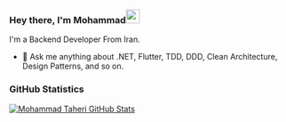 ### Hey there, I'm  Mohammad<img src="https://media.giphy.com/media/hvRJCLFzcasrR4ia7z/giphy.gif" width="25px">

<!--
<div align="center">
<p align="center">Join Me In Socials!</p>
  
<a href="https://www.linkedin.com/in/mohammad-taheri-8996821a7?utm_source=share&utm_campaign=share_via&utm_content=profile&utm_medium=android_app">
    <img src="https://img.shields.io/badge/linkedin-%230077B5.svg?&style=for-the-badge&logo=linkedin&logoColor=white" />
</a>
-->


</div>

I'm a Backend Developer From Iran.
- 💬 Ask me anything about .NET, Flutter, TDD, DDD, Clean Architecture,  Design Patterns, and so on.

<!--
- 🌏 You can find me in social that is mentioned in top Or for fast way just send me a Mail in taherimohammad08@gmail.com
-->


<!--

### Languages & Tools
<div>
<img src="https://img.shields.io/badge/.NET-0175C2?style=flat-square&logo=dotnet&logoColor=white">
<img src="https://img.shields.io/badge/Dart-02569B?style=flat-square&logo=dart&logoColor=white">
<img src="https://img.shields.io/badge/Flutter-ED8B00?style=flat-square&logo=flutter&logoColor=white">

<img src="https://img.shields.io/badge/Nodejs-4CAF50?style=flat-square&logo=Nodejs&logoColor=white">
<img src="https://img.shields.io/badge/MongoDb-4CAF50?style=flat-square&logo=MongoDb&logoColor=white">

<img src="https://img.shields.io/badge/SqlServer-A1887F?style=flat-square&logo=mss&logoColor=white">
</div>
-->

### GitHub Statistics
[![Mohammad Taheri GitHub Stats](https://github-readme-stats.vercel.app/api?username=mohammadtaherri&show_icons=true&theme=nord)](https://github.com/anuraghazra/github-readme-stats)


<!--
[![Top Langs](https://github-readme-stats.vercel.app/api/top-langs/?username=mohammadtaherri&layout=compact)](https://github.com/anuraghazra/github-readme-stats)
-->
<!--
<p align="center"> 
  Visitor count<br>
  <img src="https://profile-counter.glitch.me/mohammadtaherri/count.svg" />
</p>

-->
